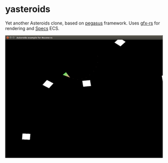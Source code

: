 # yasteroids
Yet another Asteroids clone, based on [pegasus](https://github.com/kvark/pegasus) framework.
Uses [gfx-rs](https://github.com/gfx-rs/gfx-rs) for rendering and [Specs](https://github.com/slide-rs/specs) ECS.

![Screenshot](screen.png)
